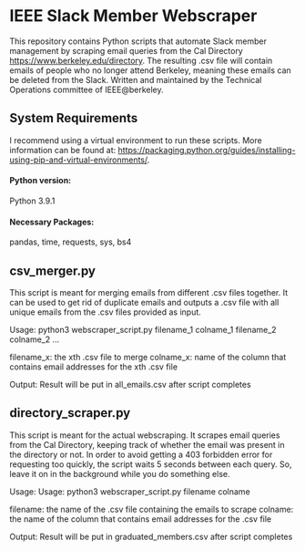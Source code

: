# IEEE Slack Member Webscraper
This repository contains Python scripts that automate Slack member management by
scraping email queries from the Cal Directory https://www.berkeley.edu/directory.
The resulting .csv file will contain emails of people who no longer attend Berkeley,
meaning these emails can be deleted from the Slack. Written and maintained by the
Technical Operations committee of IEEE@berkeley.

## System Requirements
I recommend using a virtual environment to run these scripts.
More information can be found at: 
https://packaging.python.org/guides/installing-using-pip-and-virtual-environments/.

#### Python version: 
Python 3.9.1

#### Necessary Packages:
pandas, time, requests, sys, bs4

## csv_merger.py
This script is meant for merging emails from different .csv files together. It can be
used to get rid of duplicate emails and outputs a .csv file with all unique emails
from the .csv files provided as input. 

Usage: python3 webscraper_script.py filename_1 colname_1 filename_2 colname_2 ... 

filename_x: the xth .csv file to merge
colname_x:  name of the column that contains email addresses for the xth .csv file 

Output: Result will be put in all_emails.csv after script completes

## directory_scraper.py
This script is meant for the actual webscraping. It scrapes email queries from the Cal
Directory, keeping track of whether the email was present in the directory or not. In 
order to avoid getting a 403 forbidden error for requesting too quickly, the script 
waits 5 seconds between each query. So, leave it on in the background while you do 
something else. 

Usage: Usage: python3 webscraper_script.py filename colname

filename: the name of the .csv file containing the emails to scrape
colname:  the name of the column that contains email addresses for the .csv file

Output: Result will be put in graduated_members.csv after script completes